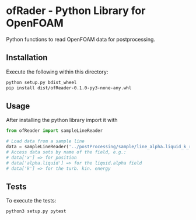 # ofRader - Python Library for OpenFOAM

Python functions to read OpenFOAM data for postprocessing.

## Installation

Execute the following within this directory:

```bash
python setup.py bdist_wheel
pip install dist/ofReader-0.1.0-py3-none-any.whl
```

## Usage

After installing the python library import it with

```python
from ofReader import sampleLineReader

# Load data from a sample line
data = sampleLineReader('../postProcessing/sample/line_alpha.liquid_k_rho_sigma.csv')
# Access data sets by name of the field, e.g.:
# data['x'] => for position
# data['alpha.liquid'] => for the liquid.alpha field
# data['k'] => for the turb. kin. energy
```

## Tests

To execute the tests:
```bash
python3 setup.py pytest
```
